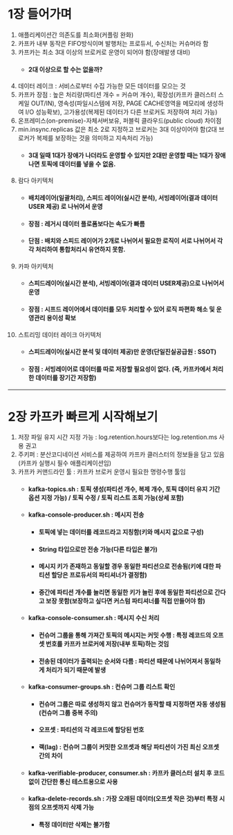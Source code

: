 1장 들어가며
===================
1) 애플리케이션간 의존도를 최소화(커플링 완화)
2) 카프카 내부 동작은 FIFO방식이며 발행처는 프로듀서, 수신처는 커슈머라 함
3) 카프카는 최소 3대 이상의 브로커로 운영이 되어야 함(장애발생 대비)
    * #### 2대 이상으로 할 수는 없을까?
4) 데이터 레이크 : 서비스로부터 수집 가능한 모든 데이터를 모으는 것
5) 카프카 장점 : 높은 처리량(파티션 개수 = 커슈머 개수), 확장성(카프카 클러스터 스케일 OUT/IN), 영속성(파일시스템에 저장, PAGE CACHE영역을 메모리에 생성하여 I/O 성능확보), 고가용성(복제된 데이터가 다른 브로커도 저장하여 처리 가능)
6) 온프레미스(on-premise)-자체서버보유, 퍼블릭 클라우드(public cloud) 차이점
7) min.insync.replicas 값은 최소 2로 지정하고 브로커는 3대 이상이어야 함(2대 브로커가 복제를 보장하는 것을 의미하고 지속처리 가능)
    * #### 3대 일때 1대가 장애가 나더라도 운영할 수 있지만 2대만 운영할 때는 1대가 장애나면 토픽에 데이터를 넣을 수 없음.
8) 람다 아키텍처
    * #### 배치레이어(일괄처리), 스피드 레이어(실시간 분석), 서빙레이어(결과 데이터 USER 제공) 로 나뉘어서 운영
    * #### 장점 : 레거시 데이터 플로폼보다는 속도가 빠름
    * #### 단점 : 배치와 스피드 레이어가 2개로 나뉘어서 필요한 로직이 서로 나뉘어서 각각 처리하여 통합처리시 유연하지 못함.
9) 카파 아키텍처
    * #### 스피드레이어(실시간 분석), 서빙레이어(결과 데이터 USER제공)으로 나뉘어서 운영
    * #### 장점 : 시프드 레이어에서 데이터를 모두 처리할 수 있어 로직 파편화 해소 및 운영관리 용이성 확보
10) 스트리밍 데이터 레이크 아키텍처
    * ####  스피드레이어(실시간 분석 및 데이터 제공)만 운영(단일진실공급원 : SSOT)
    * ####  장점 : 서빙레이어로 데이터를 따로 저장할 필요성이 없다. (즉, 카프카에서 처리한 데이터를 장기간 저장함)
---       
2장 카프카 빠르게 시작해보기
===================
1) 저장 파일 유지 시간 지정 가능 : log.retention.hours보다는 log.retention.ms 사용 권고
2) 주키퍼 : 분산코디네이션 서비스를 제공하여 카프카 클러스터의 정보들을 담고 있음(카프카 실행시 필수 애플리케이션임)
3) 카프카 커맨드라인 툴 : 카프카 브로커 운영시 필요한 명령수행 툴임
   * ####  kafka-topics.sh : 토픽 생성(파티션 개수, 복제 개수, 토픽 데이터 유지 기간 옵션 지정 가능) / 토픽 수정 / 토픽 리스트 조회 가능(상세 포함)
   * ####  kafka-console-producer.sh : 메시지 전송
     * ####  토픽에 넣는 데이터를 레코드라고 지칭함(키와 메시지 값으로 구성)
     * ####  String 타입으로만 전송 가능(다른 타입은 불가)
     * ####  메시지 키가 존재하고 동일할 경우 동일한 파티션으로 전송됨(키에 대한 파티션 할당은 프로듀서의 파티셔너가 결정함)
     * ####  중간에 파티션 개수를 늘리면 동일한 키가 늘린 후에 동일한 파티션으로 간다고 보장 못함(보장하고 싶다면 커스텀 파티셔너를 직접 만들어야 함)
   * ####  kafka-console-consumer.sh : 메시지 수신 처리
     * ####  컨슈머 그룹을 통해 가져간 토픽의 메시지는 커밋 수행 : 특정 레코드의 오프셋 번호를 카프카 브로커에 저장(내부 토픽)하는 것임
     * ####  전송된 데이터가 출력되는 순서와 다름 : 파티션 때문에 나뉘어져서 동일하게 처리가 되기 때문에 발생
   * ####  kafka-consumer-groups.sh : 컨슈머 그룹 리스트 확인
     * ####  컨슈머 그룹은 따로 생성하지 않고 컨슈머가 동작할 때 지정하면 자동 생성됨(컨슈머 그룹 중복 주의)
     * ####  오프셋 : 파티션의 각 레코드에 할당된 번호
     * ####  랙(lag) : 컨슈머 그룹이 커밋한 오프셋과 해당 파티션이 가진 최신 오프셋 간의 차이
   * ####  kafka-verifiable-producer, consumer.sh : 카프카 클러스터 설치 후 코드 없이 간단한 통신 테스트용으로 사용
   * ####  kafka-delete-records.sh : 가장 오래된 데이터(오프셋 작은 것)부터 특정 시점의 오프셋까지 삭제 가능
     * ####  특정 데이터만 삭제는 불가함